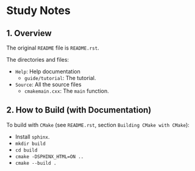 # Study Notes

## 1. Overview

The original `README` file is `README.rst`.

The directories and files:
- `Help`: Help documentation
  - `guide/tutorial`: The tutorial.
- `Source`: All the source files
  - `cmakemain.cxx`: The `main` function.

## 2. How to Build (with Documentation)

To build with `CMake` (see `README.rst`, section `Building CMake with CMake`):
- Install `sphinx`.
- `mkdir build`
- `cd build`
- `cmake -DSPHINX_HTML=ON ..`
- `cmake --build .`
